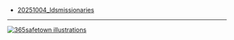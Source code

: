* [20251004_ldsmissionaries](https://www.notion.so/choikwangmo/20251004_ldsmissionaries-284e866efd4580b69aeac7610f23f920?source=copy_link)

---

[![365safetown illustrations](https://upload.wikimedia.org/wikipedia/commons/thumb/2/2b/365safetown_illustration_winter_%EA%B2%A8%EC%9A%B8_%EC%97%BD%EC%84%9C.jpg/512px-365safetown_illustration_winter_%EA%B2%A8%EC%9A%B8_%EC%97%BD%EC%84%9C.jpg?20250930233303)](https://commons.wikimedia.org/wiki/File:365safetown_illustration_winter_%EA%B2%A8%EC%9A%B8_%EC%97%BD%EC%84%9C.jpg "Choikwangmo25, CC0, via Wikimedia Commons")

